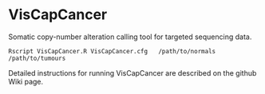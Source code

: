 # VisCapCancer
Somatic copy-number alteration calling tool for targeted sequencing data.
```
Rscript VisCapCancer.R VisCapCancer.cfg   /path/to/normals /path/to/tumours
```

Detailed instructions for running VisCapCancer are described on the github Wiki page.



